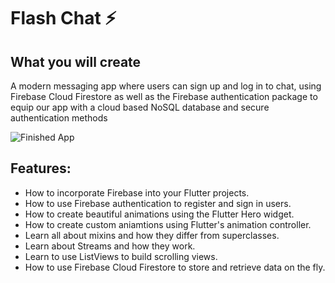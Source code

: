 # Flash Chat ⚡️

## What you will create

A modern messaging app where users can sign up and log in to chat, using Firebase Cloud Firestore as well as the Firebase authentication package to equip our app with a cloud based NoSQL database and secure authentication methods

![Finished App](https://github.com/londonappbrewery/Images/blob/master/flash_chat_flutter_demo.gif)

## Features:

- How to incorporate Firebase into your Flutter projects.
- How to use Firebase authentication to register and sign in users.
- How to create beautiful animations using the Flutter Hero widget.
- How to create custom aniamtions using Flutter's animation controller. 
- Learn all about mixins and how they differ from superclasses.
- Learn about Streams and how they work.
- Learn to use ListViews to build scrolling views.
- How to use Firebase Cloud Firestore to store and retrieve data on the fly.
